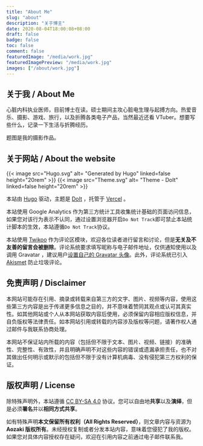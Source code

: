 ```yaml
---
title: "About Me"
slug: "about"
description: "关于博主"
date: 2020-08-04T18:00:08+08:00
draft: false
badge: false
toc: false
comment: false
featuredImage: "/media/work.jpg"
featuredImagePreview: "/media/work.jpg"
images: ["/about/work.jpg"]
---
```


<!--more-->

## 关于我 / About Me

心脏内科执业医师，目前博士在读。硕士期间主攻心脏电生理与起搏方向。热爱音乐、摄影、游戏、旅行，以及折腾各类电子产品，当然最近还看 VTuber。想要写些什么，记录一下生活与折腾经历。

题图是我的摄影作品。

## 关于网站 / About the website

{{< image src="Hugo.svg" alt= "Generated by Hugo" linked=false height="20rem" >}} {{< image src="Theme.svg" alt= "Theme - DoIt" linked=false height="20rem" >}}

本站由 [Hugo](https://gohugo.io/) 驱动，主题是 [DoIt](https://github.com/HEIGE-PCloud/DoIt) ，托管于 [Vercel](https://vercel.com/) 。

本站使用 Google Analytics 作为第三方统计工具收集统计基础的页面访问信息，如果您对该行为表示不认同，通过设置浏览器开启`Do Not Track`即可禁止本站统计脚本的生效，本站遵循`Do Not Track`协议。

本站使用 [Twikoo](https://twikoo.js.org/) 作为评论区模块，欢迎各位读者进行留言和讨论，但是**无关及不友善的留言会被删除**。评论系统要求填写昵称与电子邮件地址，仅供通知使用以及调用 Gravatar ，建议用户[设置自己的 Gravatar 头像](https://cn.gravatar.com/)。此外，评论系统已引入 [Akismet](https://akismet.com/) 防止垃圾评论。

## 免责声明 / Disclaimer

本网站可能存在引用、摘录或转载来自第三方的文字、图片、视频等内容，使用这些第三方内容是出于传递更多信息之目的，并不意味着赞同其观点或认可其真实性。如其他网站或个人从本网站获取内容后使用，必须保留内容相应版权信息，并自负版权等法律责任。如本网站引用或转载的内容涉及版权等问题，请著作权人通过邮件与我联系协商处理。

本网站不保证站内所载的内容（包括但不限于文本、图片、视频、链接）的准确性、完整性、有效性，并且明确声明不对这些内容的错误或遗漏承担责任，也不对其做出任何明示或默示的包括但不限于没有计算机病毒、没有侵犯第三方权利的保证。

## 版权声明 / License

除特殊声明外，本站遵循 [CC BY-SA 4.0](https://creativecommons.org/licenses/by-sa/4.0) 协议。您可以自由地**共享**以及**演绎**，但是必须**署名**并以**相同方式共享**。

如有特殊声明**本文保留所有权利（All Rights Reserved）**，则文章内容与资源为 **Aozaki 版权所有**。未经授权复制或者分发本站内容，意味着您侵犯了我的版权。如果您对具体内容授权存在疑问，欢迎在引用内容之前通过电子邮件联系我。

<!-- Github - Theme

https://img.shields.io/badge/Theme-DoIt-999999?style=flat-square&logo=Github

 -->
